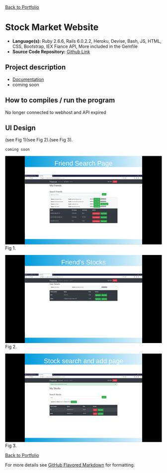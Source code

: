 [Back to Portfolio](./)

Stock Market Website
===============

-   **Language(s):** Ruby 2.6.6, Rails 6.0.2.2, Heroku, Devise, Bash, JS, HTML, CSS, Bootstrap, IEX Fiance API, More included in the Gemfile
-   **Source Code Repository:** [Github Link](https://github.com/ckyleflynn/newStockApp)  

## Project description

-   [Documentation](https://github.com/ckyleflynndev/StockMarketWebsite/blob/main/Stock%20Market%20Website%20Summary.pdf)
-   coming soon

## How to compiles / run the program

No longer connected to webhost and API expired

## UI Design
(see Fig 1)(see Fig 2).(see Fig 3).

    coming soon

![screenshot](images/friendsearch.jpg )
Fig 1. 

![screenshot](images/friendstock.jpg)
Fig 2.

![screenshot](images/stocksearch.jpg)
Fig 3. 

[Back to Portfolio](./)

For more details see [GitHub Flavored Markdown](https://guides.github.com/features/mastering-markdown/) for formatting.

